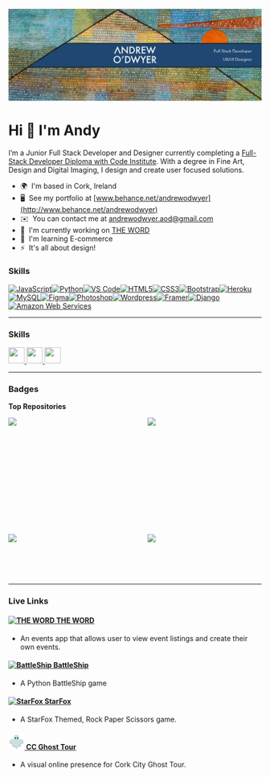 ![Banner](bannerLinkedIn.png)

Hi 👋 I'm Andy
=============================

I’m a Junior Full Stack Developer and Designer currently completing a [Full-Stack Developer Diploma with Code Institute](https://codeinstitute.net/ie/full-stack-software-development-diploma/). With a degree in Fine Art, Design and Digital Imaging, I design and create user focused solutions.

* 🌍  I'm based in Cork, Ireland
* 🖥️  See my portfolio at [www.behance.net/andrewodwyer](http://www.behance.net/andrewodwyer)
* ✉️  You can contact me at [andrewodwyer.aod@gmail.com](mailto:andrewodwyer.aod@gmail.com)
* 🚀  I'm currently working on [THE WORD](http://events-blog-f44bf5c7d7d5.herokuapp.com/)
* 🧠  I'm learning E-commerce
* ⚡  It's all about design!

### Skills


<p align="left">
<a href="https://developer.mozilla.org/en-US/docs/Web/JavaScript" target="_blank" rel="noreferrer"><img src="https://raw.githubusercontent.com/danielcranney/readme-generator/main/public/icons/skills/javascript-colored.svg" width="36" height="36" alt="JavaScript" /></a><a href="https://www.python.org/" target="_blank" rel="noreferrer"><img src="https://raw.githubusercontent.com/danielcranney/readme-generator/main/public/icons/skills/python-colored.svg" width="36" height="36" alt="Python" /></a><a href="https://code.visualstudio.com/" target="_blank" rel="noreferrer"><img src="https://raw.githubusercontent.com/danielcranney/readme-generator/main/public/icons/skills/visualstudiocode.svg" width="36" height="36" alt="VS Code" /></a><a href="https://developer.mozilla.org/en-US/docs/Glossary/HTML5" target="_blank" rel="noreferrer"><img src="https://raw.githubusercontent.com/danielcranney/readme-generator/main/public/icons/skills/html5-colored.svg" width="36" height="36" alt="HTML5" /></a><a href="https://www.w3.org/TR/CSS/#css" target="_blank" rel="noreferrer"><img src="https://raw.githubusercontent.com/danielcranney/readme-generator/main/public/icons/skills/css3-colored.svg" width="36" height="36" alt="CSS3" /></a><a href="https://getbootstrap.com/" target="_blank" rel="noreferrer"><img src="https://raw.githubusercontent.com/danielcranney/readme-generator/main/public/icons/skills/bootstrap-colored.svg" width="36" height="36" alt="Bootstrap" /></a><a href="https://www.heroku.com/" target="_blank" rel="noreferrer"><img src="https://raw.githubusercontent.com/danielcranney/readme-generator/main/public/icons/skills/heroku-colored.svg" width="36" height="36" alt="Heroku" /></a><a href="https://www.mysql.com/" target="_blank" rel="noreferrer"><img src="https://raw.githubusercontent.com/danielcranney/readme-generator/main/public/icons/skills/mysql-colored.svg" width="36" height="36" alt="MySQL" /></a><a href="https://www.figma.com/" target="_blank" rel="noreferrer"><img src="https://raw.githubusercontent.com/danielcranney/readme-generator/main/public/icons/skills/figma-colored.svg" width="36" height="36" alt="Figma" /></a><a href="https://www.adobe.com/uk/products/photoshop.html" target="_blank" rel="noreferrer"><img src="https://raw.githubusercontent.com/danielcranney/readme-generator/main/public/icons/skills/photoshop-colored.svg" width="36" height="36" alt="Photoshop" /></a><a href="https://wordpress.com" target="_blank" rel="noreferrer"><img src="https://raw.githubusercontent.com/danielcranney/readme-generator/main/public/icons/skills/wordpress-colored.svg" width="36" height="36" alt="Wordpress" /></a><a href="https://framer.com" target="_blank" rel="noreferrer"><img src="https://raw.githubusercontent.com/danielcranney/readme-generator/main/public/icons/skills/framer-colored.svg" width="36" height="36" alt="Framer" /></a><a href="https://www.djangoproject.com/" target="_blank" rel="noreferrer"><img src="https://raw.githubusercontent.com/danielcranney/readme-generator/main/public/icons/skills/django-colored.svg" width="36" height="36" alt="Django" /></a><a href="https://aws.amazon.com" target="_blank" rel="noreferrer"><img src="https://raw.githubusercontent.com/danielcranney/readme-generator/main/public/icons/skills/aws-colored.svg" width="36" height="36" alt="Amazon Web Services" /></a>
</p>

<hr>

### Skills

<p align="left"> <a href="https://www.behance.com/andrewodwyer" target="_blank" rel="noreferrer"> <picture> <source media="(prefers-color-scheme: dark)" srcset="https://raw.githubusercontent.com/danielcranney/readme-generator/main/public/icons/socials/behance-dark.svg" /> <source media="(prefers-color-scheme: light)" srcset="https://raw.githubusercontent.com/danielcranney/readme-generator/main/public/icons/socials/behance.svg" /> <img src="https://raw.githubusercontent.com/danielcranney/readme-generator/main/public/icons/socials/behance.svg" width="32" height="32" /> </picture> </a> <a href="https://www.github.com/Andrewodwyer" target="_blank" rel="noreferrer"> <picture> <source media="(prefers-color-scheme: dark)" srcset="https://raw.githubusercontent.com/danielcranney/readme-generator/main/public/icons/socials/github-dark.svg" /> <source media="(prefers-color-scheme: light)" srcset="https://raw.githubusercontent.com/danielcranney/readme-generator/main/public/icons/socials/github.svg" /> <img src="https://raw.githubusercontent.com/danielcranney/readme-generator/main/public/icons/socials/github.svg" width="32" height="32" /> </picture> </a> <a href="https://www.linkedin.com/in/andrew-o-dwyer/" target="_blank" rel="noreferrer"> <picture> <source media="(prefers-color-scheme: dark)" srcset="https://raw.githubusercontent.com/danielcranney/readme-generator/main/public/icons/socials/linkedin-dark.svg" /> <source media="(prefers-color-scheme: light)" srcset="https://raw.githubusercontent.com/danielcranney/readme-generator/main/public/icons/socials/linkedin.svg" /> <img src="https://raw.githubusercontent.com/danielcranney/readme-generator/main/public/icons/socials/linkedin.svg" width="32" height="32" /> </picture> </a></p>

<hr>

### Badges

<b>Top Repositories</b>

<div width="100%" align="center"><a href="https://github.com/Andrewodwyer/City-Events-Blog" align="left"><img align="left" width="45%" src="https://github-readme-stats.vercel.app/api/pin/?username=Andrewodwyer&repo=City-Events-Blog&title_color=ffffff&text_color=ffffff&icon_color=3382ed&bg_color=1c1917&hide_border=true&locale=en" /></a><a href="https://github.com/Andrewodwyer/project3-battleships" align="right"><img align="right" width="45%" src="https://github-readme-stats.vercel.app/api/pin/?username=Andrewodwyer&repo=project3-battleships&title_color=ffffff&text_color=ffffff&icon_color=3382ed&bg_color=1c1917&hide_border=true&locale=en" /></a></div><br /><br /><br /><br /><br /><br /><br />

<br /><br /><br /><br /><br />

<div width="100%" align="center"><a href="https://github.com/Andrewodwyer/Star-academy" align="left"><img align="left" width="45%" src="https://github-readme-stats.vercel.app/api/pin/?username=Andrewodwyer&repo=Star-academy&title_color=ffffff&text_color=ffffff&icon_color=3382ed&bg_color=1c1917&hide_border=true&locale=en" /></a><a href="https://github.com/Andrewodwyer/Cork-City-Ghost-Tours" align="right"><img align="right" width="45%" src="https://github-readme-stats.vercel.app/api/pin/?username=Andrewodwyer&repo=Cork-City-Ghost-Tours&title_color=ffffff&text_color=ffffff&icon_color=3382ed&bg_color=1c1917&hide_border=true&locale=en" /></a></div>

<br /><br /><br /><br /><br />

<hr>

### Live Links

#### [![THE WORD](W-favicon.ico) THE WORD](https://events-blog-f44bf5c7d7d5.herokuapp.com/) 
  - An events app that allows user to view event listings and create their own events.
#### [![BattleShip](B-favicon.ico) BattleShip](https://github.com/Andrewodwyer/project3-battleships?tab=readme-ov-file)
  - A Python BattleShip game
#### [![StarFox](S-favicon.ico) StarFox](https://andrewodwyer.github.io/Star-academy/index.html)
  - A StarFox Themed, Rock Paper Scissors game.
#### [![CC Ghost Tour](favicon-ghost.png) CC Ghost Tour](https://andrewodwyer.github.io/Cork-City-Ghost-Tours/)
  - A visual online presence for Cork City Ghost Tour.
